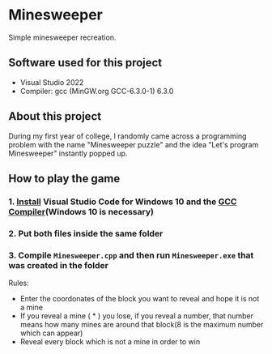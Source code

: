 # Minesweeper
Simple minesweeper recreation.

## Software used for this project
- Visual Studio 2022
- Compiler: gcc (MinGW.org GCC-6.3.0-1) 6.3.0

## About this project
During my first year of college, I randomly came across a programming problem with the name "Minesweeper puzzle" and the idea "Let's program Minesweeper" instantly popped up.

## How to play the game
### 1. [Install](https://code.visualstudio.com/download) Visual Studio Code for Windows 10 and the [GCC Compiler](https://sourceforge.net/projects/mingw-w64/)(Windows 10 is necessary)
### 2. Put both files inside the same folder
### 3. Compile `Minesweeper.cpp` and then run `Minesweeper.exe` that was created in the folder

Rules:
- Enter the coordonates of the block you want to reveal and hope it is not a mine 
- If you reveal a mine ( * ) you lose, if you reveal a number, that number means how many mines are around that block(8 is the maximum number which can appear)
- Reveal every block which is not a mine in order to win
